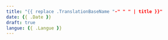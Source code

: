```yaml
---
title: "{{ replace .TranslationBaseName "-" " " | title }}"
date: {{ .Date }}
draft: true
langue: {{ .Langue }}
---
```


